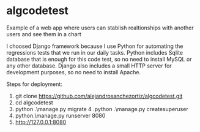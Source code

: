 # algcodetest
Example of a web app where users can stablish realtionships with another users and see them in a chart

I choosed Django framework because I use Python for automating the regressions tests that we run in our daily tasks.
Python includes Sqlite database that is enough for this code test, so no need to install MySQL or any other database.
Django also includes a small HTTP server for development purposes, so no need to install Apache.

Steps for deployment:
  1. git clone https://github.com/alejandrosanchezortiz/algcodetest.git
  2. cd algcodetest
  3. python .\manage.py migrate
  4 .python .\manage.py createsuperuser
  4. python.\manage.py runserver 8080
  5. http://127.0.0.1:8080
